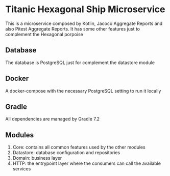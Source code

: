 # Titanic Hexagonal Ship Microservice
 
This is a microservice composed by Kotlin, Jacoco Aggregate Reports and also Pitest Aggregate Reports. It has some other features just to complement the Hexagonal porpoise

## Database

The database is PostgreSQL just for complement the datastore module

## Docker

A docker-compose with the necessary PostgreSQL setting to run it locally

## Gradle

All dependencies are managed by Gradle 7.2

## Modules

1. Core: contains all common features used by the other modules
2. Datastore: database configuration and repositories
3. Domain: business layer
4. HTTP: the entrypoint layer where the consumers can call the available services